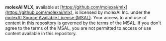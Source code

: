 **molexAI MLX**, available at [https://github.com/molexai/mlx](https://github.com/molexai/mlx), is licensed by molexAI Inc. under the [molexAI Source Available License (MSAL)](https://github.com/molexai/legal/blob/main/licenses/MSAL.md). Your access to and use of content in this repository is governed by the terms of the MSAL. If you don't agree to the terms of the MSAL, you are not permitted to access or use content available in this repository.
